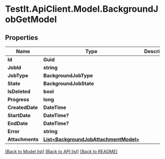 # TestIt.ApiClient.Model.BackgroundJobGetModel

## Properties

Name | Type | Description | Notes
------------ | ------------- | ------------- | -------------
**Id** | **Guid** |  | 
**JobId** | **string** |  | 
**JobType** | **BackgroundJobType** |  | 
**State** | **BackgroundJobState** |  | 
**IsDeleted** | **bool** |  | 
**Progress** | **long** |  | 
**CreatedDate** | **DateTime** |  | 
**StartDate** | **DateTime?** |  | [optional] 
**EndDate** | **DateTime?** |  | [optional] 
**Error** | **string** |  | [optional] 
**Attachments** | [**List&lt;BackgroundJobAttachmentModel&gt;**](BackgroundJobAttachmentModel.md) |  | 

[[Back to Model list]](../README.md#documentation-for-models) [[Back to API list]](../README.md#documentation-for-api-endpoints) [[Back to README]](../README.md)

